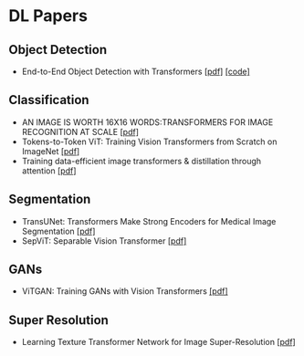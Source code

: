 # DL Papers

## Object Detection
* End-to-End Object Detection with Transformers [[pdf]](https://arxiv.org/pdf/2005.12872.pdf) [[code]](./ViT/vision_transformer)

## Classification
* AN IMAGE IS WORTH 16X16 WORDS:TRANSFORMERS FOR IMAGE RECOGNITION AT SCALE [[pdf]](https://arxiv.org/pdf/2010.11929v2.pdf)
* Tokens-to-Token ViT: Training Vision Transformers from Scratch on ImageNet [[pdf]](https://arxiv.org/pdf/2101.11986v3.pdf)
* Training data-efficient image transformers & distillation through attention [[pdf]](https://arxiv.org/pdf/2012.12877.pdf)

## Segmentation
* TransUNet: Transformers Make Strong Encoders for Medical Image Segmentation [[pdf]](https://arxiv.org/pdf/2102.04306v1.pdf)
* SepViT: Separable Vision Transformer [[pdf]](https://arxiv.org/pdf/2203.15380v3.pdf)

## GANs
* ViTGAN: Training GANs with Vision Transformers [[pdf]](https://arxiv.org/pdf/2107.04589.pdf)

## Super Resolution
* Learning Texture Transformer Network for Image Super-Resolution [[pdf]](https://arxiv.org/pdf/2006.04139v2.pdf)
